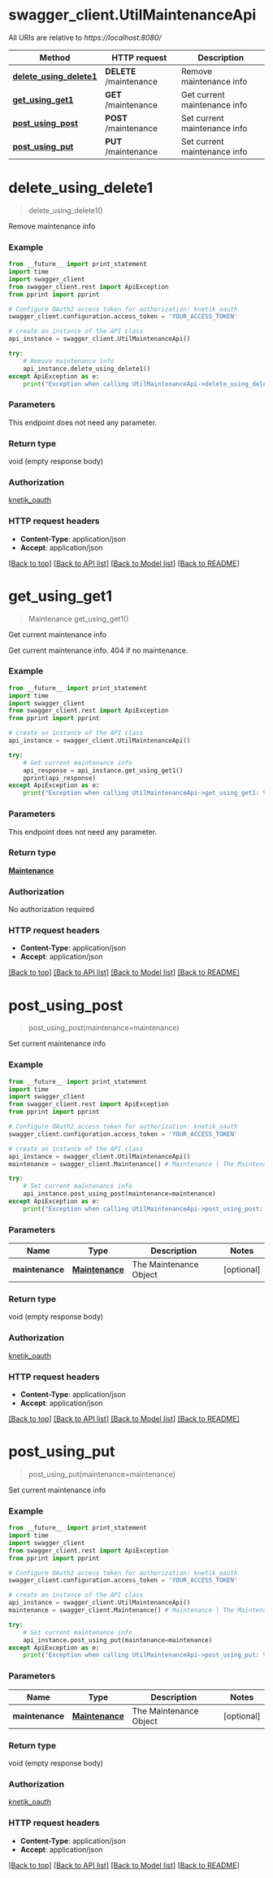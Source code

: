 # swagger_client.UtilMaintenanceApi

All URIs are relative to *https://localhost:8080/*

Method | HTTP request | Description
------------- | ------------- | -------------
[**delete_using_delete1**](UtilMaintenanceApi.md#delete_using_delete1) | **DELETE** /maintenance | Remove maintenance info
[**get_using_get1**](UtilMaintenanceApi.md#get_using_get1) | **GET** /maintenance | Get current maintenance info
[**post_using_post**](UtilMaintenanceApi.md#post_using_post) | **POST** /maintenance | Set current maintenance info
[**post_using_put**](UtilMaintenanceApi.md#post_using_put) | **PUT** /maintenance | Set current maintenance info


# **delete_using_delete1**
> delete_using_delete1()

Remove maintenance info

### Example 
```python
from __future__ import print_statement
import time
import swagger_client
from swagger_client.rest import ApiException
from pprint import pprint

# Configure OAuth2 access token for authorization: knetik_oauth
swagger_client.configuration.access_token = 'YOUR_ACCESS_TOKEN'

# create an instance of the API class
api_instance = swagger_client.UtilMaintenanceApi()

try: 
    # Remove maintenance info
    api_instance.delete_using_delete1()
except ApiException as e:
    print("Exception when calling UtilMaintenanceApi->delete_using_delete1: %s\n" % e)
```

### Parameters
This endpoint does not need any parameter.

### Return type

void (empty response body)

### Authorization

[knetik_oauth](../README.md#knetik_oauth)

### HTTP request headers

 - **Content-Type**: application/json
 - **Accept**: application/json

[[Back to top]](#) [[Back to API list]](../README.md#documentation-for-api-endpoints) [[Back to Model list]](../README.md#documentation-for-models) [[Back to README]](../README.md)

# **get_using_get1**
> Maintenance get_using_get1()

Get current maintenance info

Get current maintenance info. 404 if no maintenance.

### Example 
```python
from __future__ import print_statement
import time
import swagger_client
from swagger_client.rest import ApiException
from pprint import pprint

# create an instance of the API class
api_instance = swagger_client.UtilMaintenanceApi()

try: 
    # Get current maintenance info
    api_response = api_instance.get_using_get1()
    pprint(api_response)
except ApiException as e:
    print("Exception when calling UtilMaintenanceApi->get_using_get1: %s\n" % e)
```

### Parameters
This endpoint does not need any parameter.

### Return type

[**Maintenance**](Maintenance.md)

### Authorization

No authorization required

### HTTP request headers

 - **Content-Type**: application/json
 - **Accept**: application/json

[[Back to top]](#) [[Back to API list]](../README.md#documentation-for-api-endpoints) [[Back to Model list]](../README.md#documentation-for-models) [[Back to README]](../README.md)

# **post_using_post**
> post_using_post(maintenance=maintenance)

Set current maintenance info

### Example 
```python
from __future__ import print_statement
import time
import swagger_client
from swagger_client.rest import ApiException
from pprint import pprint

# Configure OAuth2 access token for authorization: knetik_oauth
swagger_client.configuration.access_token = 'YOUR_ACCESS_TOKEN'

# create an instance of the API class
api_instance = swagger_client.UtilMaintenanceApi()
maintenance = swagger_client.Maintenance() # Maintenance | The Maintenance Object (optional)

try: 
    # Set current maintenance info
    api_instance.post_using_post(maintenance=maintenance)
except ApiException as e:
    print("Exception when calling UtilMaintenanceApi->post_using_post: %s\n" % e)
```

### Parameters

Name | Type | Description  | Notes
------------- | ------------- | ------------- | -------------
 **maintenance** | [**Maintenance**](Maintenance.md)| The Maintenance Object | [optional] 

### Return type

void (empty response body)

### Authorization

[knetik_oauth](../README.md#knetik_oauth)

### HTTP request headers

 - **Content-Type**: application/json
 - **Accept**: application/json

[[Back to top]](#) [[Back to API list]](../README.md#documentation-for-api-endpoints) [[Back to Model list]](../README.md#documentation-for-models) [[Back to README]](../README.md)

# **post_using_put**
> post_using_put(maintenance=maintenance)

Set current maintenance info

### Example 
```python
from __future__ import print_statement
import time
import swagger_client
from swagger_client.rest import ApiException
from pprint import pprint

# Configure OAuth2 access token for authorization: knetik_oauth
swagger_client.configuration.access_token = 'YOUR_ACCESS_TOKEN'

# create an instance of the API class
api_instance = swagger_client.UtilMaintenanceApi()
maintenance = swagger_client.Maintenance() # Maintenance | The Maintenance Object (optional)

try: 
    # Set current maintenance info
    api_instance.post_using_put(maintenance=maintenance)
except ApiException as e:
    print("Exception when calling UtilMaintenanceApi->post_using_put: %s\n" % e)
```

### Parameters

Name | Type | Description  | Notes
------------- | ------------- | ------------- | -------------
 **maintenance** | [**Maintenance**](Maintenance.md)| The Maintenance Object | [optional] 

### Return type

void (empty response body)

### Authorization

[knetik_oauth](../README.md#knetik_oauth)

### HTTP request headers

 - **Content-Type**: application/json
 - **Accept**: application/json

[[Back to top]](#) [[Back to API list]](../README.md#documentation-for-api-endpoints) [[Back to Model list]](../README.md#documentation-for-models) [[Back to README]](../README.md)

